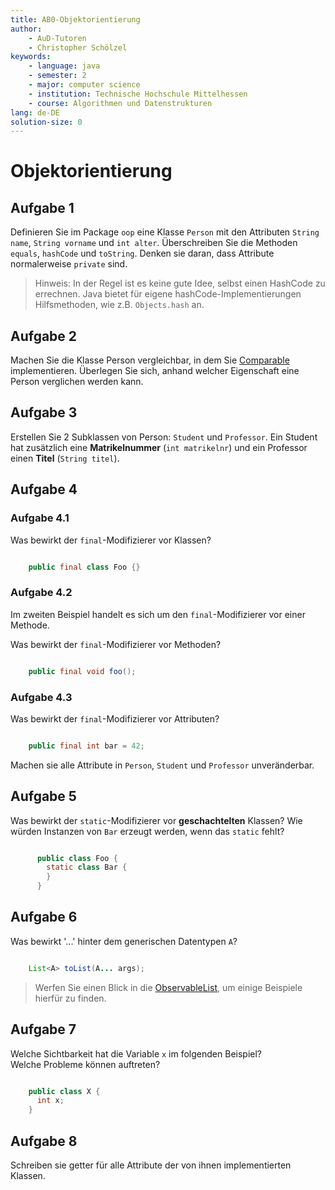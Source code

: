 ```yaml
---
title: AB0-Objektorientierung
author:
    - AuD-Tutoren
    - Christopher Schölzel
keywords:
    - language: java
    - semester: 2
    - major: computer science
    - institution: Technische Hochschule Mittelhessen
    - course: Algorithmen und Datenstrukturen
lang: de-DE
solution-size: 0
---
```


# Objektorientierung

## Aufgabe 1
Definieren Sie im Package `oop` eine Klasse `Person` mit den Attributen `String name`, `String vorname` und `int alter`. Überschreiben Sie die Methoden `equals`, `hashCode` und `toString`. Denken sie daran, dass Attribute normalerweise `private` sind.

>Hinweis: In der Regel ist es keine gute Idee, selbst einen HashCode zu errechnen. Java bietet für eigene hashCode-Implementierungen Hilfsmethoden, wie z.B. `Objects.hash` an.

## Aufgabe 2
Machen Sie die Klasse Person vergleichbar, in dem Sie [Comparable](https://docs.oracle.com/javase/9/docs/api/java/lang/Comparable.html) implementieren. Überlegen Sie sich, anhand welcher
  Eigenschaft eine Person verglichen werden kann.

## Aufgabe 3
Erstellen Sie 2 Subklassen von Person: `Student` und `Professor`.
Ein Student hat zusätzlich eine **Matrikelnummer** (`int matrikelnr`) und ein Professor einen **Titel** (`String titel`).

## Aufgabe 4
### Aufgabe 4.1
Was bewirkt der `final`-Modifizierer vor Klassen?

```java

    public final class Foo {}

```

### Aufgabe 4.2
Im zweiten Beispiel handelt es sich um den `final`-Modifizierer vor einer Methode.

Was bewirkt der `final`-Modifizierer vor Methoden?

```java

    public final void foo();

```

### Aufgabe 4.3
Was bewirkt der `final`-Modifizierer vor Attributen?
```java

    public final int bar = 42;

```

Machen sie alle Attribute in `Person`, `Student` und `Professor` unveränderbar.


## Aufgabe 5
Was bewirkt der `static`-Modifizierer vor **geschachtelten** Klassen?
  Wie würden Instanzen von `Bar` erzeugt werden, wenn das `static` fehlt?

```java

	  public class Foo {
	    static class Bar {
	    }
	  }

```

## Aufgabe 6
Was bewirkt '...' hinter dem generischen Datentypen `A`?

```java

 	List<A> toList(A... args);

```

>Werfen Sie einen Blick in die [ObservableList](https://docs.oracle.com/javase/9/docs/api/javafx/collections/ObservableList.html), um einige Beispiele hierfür zu finden.

## Aufgabe 7
Welche Sichtbarkeit hat die Variable `x` im folgenden Beispiel?  
Welche Probleme können auftreten?

```java

    public class X {
      int x;
    }

```

## Aufgabe 8
Schreiben sie getter für alle Attribute der von ihnen implementierten Klassen.
